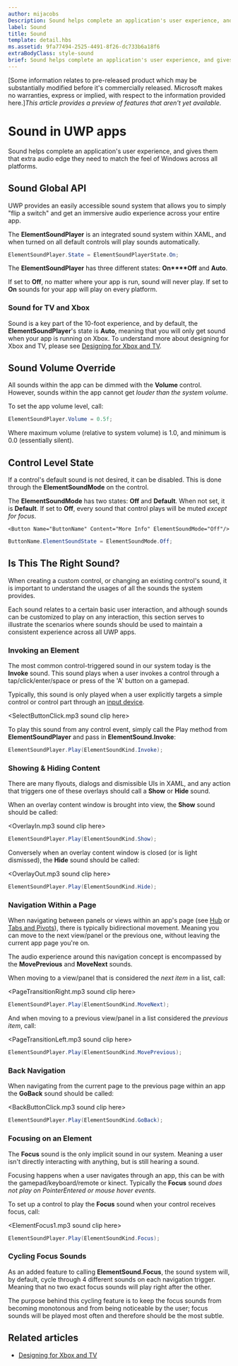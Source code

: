 ```yaml
---
author: mijacobs
Description: Sound helps complete an application's user experience, and gives them that extra audio edge they need to match the feel of Windows across all platforms.
label: Sound
title: Sound
template: detail.hbs
ms.assetid: 9fa77494-2525-4491-8f26-dc733b6a18f6
extraBodyClass: style-sound
brief: Sound helps complete an application's user experience, and gives them that extra audio edge they need to match the feel of Windows across all platforms.
---
```

[Some information relates to pre-released product which may be substantially modified before it's commercially released. Microsoft makes no warranties, express or implied, with respect to the information provided here.]*This article provides a preview of features that aren't yet available.*

# Sound in UWP apps

Sound helps complete an application's user experience, and gives them that extra audio edge they need to match the feel of Windows across all platforms.

## Sound Global API
UWP provides an easily accessible sound system that allows you to simply "flip a switch" and get an immersive audio experience across your entire app.

The **ElementSoundPlayer** is an integrated sound system within XAML, and when turned on all default controls will play sounds automatically.
```C#
ElementSoundPlayer.State = ElementSoundPlayerState.On;
```
The **ElementSoundPlayer** has three different states: **On****Off** and **Auto**.

If set to **Off**, no matter where your app is run, sound will never play. If set to **On** sounds for your app will play on every platform.

### Sound for TV and Xbox

Sound is a key part of the 10-foot experience, and by default, the **ElementSoundPlayer**'s state is **Auto**, meaning that you will only get sound when your app is running on Xbox.
To understand more about designing for Xbox and TV, please see [Designing for Xbox and TV](http://go.microsoft.com/fwlink/?LinkId=760736).

## Sound Volume Override
All sounds within the app can be dimmed with the **Volume** control. However, sounds within the app cannot get *louder than the system volume*.

To set the app volume level, call:
```C#
ElementSoundPlayer.Volume = 0.5f;
```
Where maximum volume (relative to system volume) is 1.0, and minimum is 0.0 (essentially silent).

## Control Level State
If a control's default sound is not desired, it can be disabled. This is done through the **ElementSoundMode** on the control.

The **ElementSoundMode** has two states: **Off** and **Default**. When not set, it is **Default**. If set to **Off**, every sound that control plays will be muted *except for focus*.

```XAML
<Button Name="ButtonName" Content="More Info" ElementSoundMode="Off"/>
```

```C#
ButtonName.ElementSoundState = ElementSoundMode.Off;
```

## Is This The Right Sound?
When creating a custom control, or changing an existing control's sound, it is important to understand the usages of all the sounds the system provides.

Each sound relates to a certain basic user interaction, and although sounds can be customized to play on any interaction, this section serves to illustrate the scenarios where sounds should be used to maintain a consistent experience across all UWP apps.

### Invoking an Element
The most common control-triggered sound in our system today is the **Invoke** sound. This sound plays when a user invokes a control through a tap/click/enter/space or press of the 'A' button on a gamepad.

Typically, this sound is only played when a user explicitly targets a simple control or control part through an [input device](/input-and-devices/guidelines-for-interactions/).

<SelectButtonClick.mp3 sound clip here>

To play this sound from any control event, simply call the Play method from **ElementSoundPlayer** and pass in **ElementSound.Invoke**:
```C#
ElementSoundPlayer.Play(ElementSoundKind.Invoke);
```

### Showing & Hiding Content
There are many flyouts, dialogs and dismissible UIs in XAML, and any action that triggers one of these overlays should call a **Show** or **Hide** sound.

When an overlay content window is brought into view, the **Show** sound should be called:

<OverlayIn.mp3 sound clip here>

```C#
ElementSoundPlayer.Play(ElementSoundKind.Show);
```
Conversely when an overlay content window is closed (or is light dismissed), the **Hide** sound should be called:

<OverlayOut.mp3 sound clip here>

```C#
ElementSoundPlayer.Play(ElementSoundKind.Hide);
```
### Navigation Within a Page
When navigating between panels or views within an app's page (see [Hub](/controls-and-patterns/hub/) or [Tabs and Pivots](/controls-and-patterns/tabs-pivot/)), there is typically bidirectional movement. Meaning you can move to the next view/panel or the previous one, without leaving the current app page you're on.

The audio experience around this navigation concept is encompassed by the **MovePrevious** and **MoveNext** sounds.

When moving to a view/panel that is considered the *next item* in a list, call:

<PageTransitionRight.mp3 sound clip here>

```C#
ElementSoundPlayer.Play(ElementSoundKind.MoveNext);
```
And when moving to a previous view/panel in a list considered the *previous item*, call:

<PageTransitionLeft.mp3 sound clip here>

```C#
ElementSoundPlayer.Play(ElementSoundKind.MovePrevious);
```
### Back Navigation
When navigating from the current page to the previous page within an app the **GoBack** sound should be called:

<BackButtonClick.mp3 sound clip here>

```C#
ElementSoundPlayer.Play(ElementSoundKind.GoBack);
```
### Focusing on an Element
The **Focus** sound is the only implicit sound in our system. Meaning a user isn't directly interacting with anything, but is still hearing a sound.

Focusing happens when a user navigates through an app, this can be with the gamepad/keyboard/remote or kinect. Typically the **Focus** sound *does not play on PointerEntered or mouse hover events*.

To set up a control to play the **Focus** sound when your control receives focus, call:

<ElementFocus1.mp3 sound clip here>

```C#
ElementSoundPlayer.Play(ElementSoundKind.Focus);
```
### Cycling Focus Sounds
As an added feature to calling **ElementSound.Focus**, the sound system will, by default, cycle through 4 different sounds on each navigation trigger. Meaning that no two exact focus sounds will play right after the other.

The purpose behind this cycling feature is to keep the focus sounds from becoming monotonous and from being noticeable by the user; focus sounds will be played most often and therefore should be the most subtle.

## Related articles
* [Designing for Xbox and TV](http://go.microsoft.com/fwlink/?LinkId=760736)


<!--HONumber=Jun16_HO2-->


